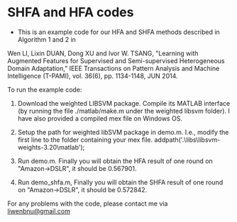 # SHFA and HFA codes
* This is an example code for our HFA and SHFA methods described in Algorithm 1 and 2 in

Wen LI, Lixin DUAN, Dong XU and Ivor W. TSANG,
"Learning with Augmented Features for Supervised and Semi-supervised Heterogeneous Domain Adaptation," IEEE Transactions on Pattern Analysis and Machine Intelligence (T-PAMI), vol. 36(6), pp. 1134-1148, JUN 2014.

To run the example code: 

1. Download the weighted LIBSVM package. Compile its MATLAB interface (by running the file ./matlab/make.m under the weighted libsvm folder). I have also provided a compiled mex file on Windows OS. 

2. Setup the path for weighted libSVM package in demo.m. I.e., modify the first line to the folder containing your mex file.
addpath('.\libs\libsvm-weights-3.20\matlab');

3. Run demo.m. Finally you will obtain the HFA result of one round on "Amazon->DSLR", it should be 0.567901.
4. Run demo_shfa.m, Finally you will obtain the SHFA result of one round on "Amazon->DSLR", it should be 0.572842.

For any problems with the code, please contact me via liwenbnu@gmail.com



